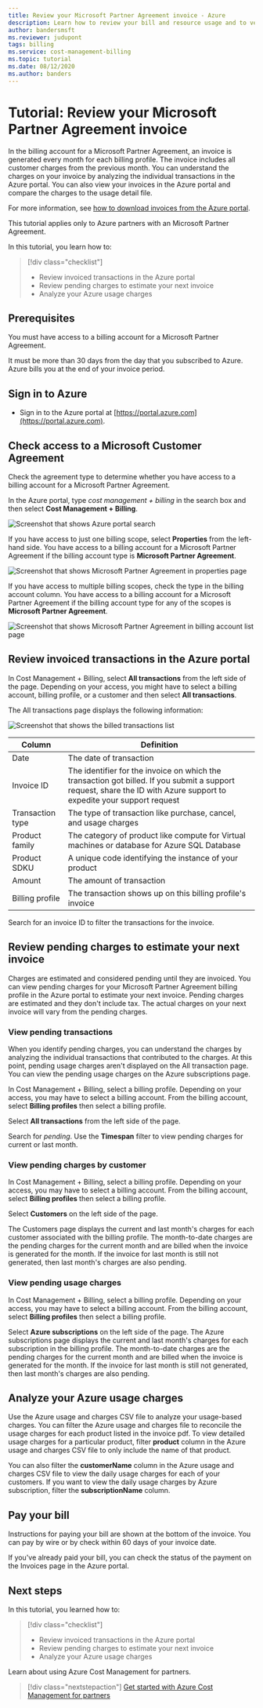 ```yaml
---
title: Review your Microsoft Partner Agreement invoice - Azure
description: Learn how to review your bill and resource usage and to verify charges for your Microsoft Partner Agreement invoice.
author: bandersmsft
ms.reviewer: judupont
tags: billing
ms.service: cost-management-billing
ms.topic: tutorial
ms.date: 08/12/2020
ms.author: banders
---
```

# Tutorial: Review your Microsoft Partner Agreement invoice

 In the billing account for a Microsoft Partner Agreement, an invoice is generated every month for each billing profile. The invoice includes all customer charges from the previous month. You can understand the charges on your invoice by analyzing the individual transactions in the Azure portal. You can also view your invoices in the Azure portal and compare the charges to the usage detail file.

For more information, see [how to download invoices from the Azure portal](download-azure-invoice.md).

This tutorial applies only to Azure partners with an Microsoft Partner Agreement.

In this tutorial, you learn how to:

> [!div class="checklist"]
> * Review invoiced transactions in the Azure portal
> * Review pending charges to estimate your next invoice
> * Analyze your Azure usage charges

## Prerequisites

You must have access to a billing account for a Microsoft Partner Agreement.

It must be more than 30 days from the day that you subscribed to Azure. Azure bills you at the end of your invoice period.

## Sign in to Azure

- Sign in to the Azure portal at [https://portal.azure.com](https://portal.azure.com).

## Check access to a Microsoft Customer Agreement

Check the agreement type to determine whether you have access to a billing account for a Microsoft Partner Agreement.

In the Azure portal, type *cost management + billing* in the search box and then select **Cost Management + Billing**.

![Screenshot that shows Azure portal search](./media/review-partner-agreement-bill/billing-search-cost-management-billing.png)

If you have access to just one billing scope, select **Properties** from the left-hand side. You have access to a billing account for a Microsoft Partner Agreement if the billing account type is **Microsoft Partner Agreement**.

![Screenshot that shows Microsoft Partner Agreement in properties page](./media/review-partner-agreement-bill/billing-account-properties-partner-agreement.png)

If you have access to multiple billing scopes, check the type in the billing account column. You have access to a billing account for a Microsoft Partner Agreement if the billing account type for any of the scopes is **Microsoft Partner Agreement**.

![Screenshot that shows Microsoft Partner Agreement in billing account list page](./media/review-partner-agreement-bill/mpa-in-the-list.png)

## Review invoiced transactions in the Azure portal

In Cost Management + Billing, select **All transactions** from the left side of the page. Depending on your access, you might have to select a billing account, billing profile, or a customer and then select **All transactions**.

The All transactions page displays the following information:

![Screenshot that shows the billed transactions list](./media/review-partner-agreement-bill/all-transactions.png)

|Column  |Definition  |
|---------|---------|
|Date     | The date of transaction  |
|Invoice ID     | The identifier for the invoice on which the transaction got billed. If you submit a support request, share the ID with Azure support to expedite your support request |
|Transaction type     |  The type of transaction like purchase, cancel, and usage charges  |
|Product family     | The category of product like compute for Virtual machines or database for Azure SQL Database|
|Product SDKU     | A unique code identifying the instance of your product |
|Amount     |  The amount of transaction      |
|Billing profile     | The transaction shows up on this billing profile's invoice |

Search for an invoice ID to filter the transactions for the invoice.

## Review pending charges to estimate your next invoice

Charges are estimated and considered pending until they are invoiced. You can view pending charges for your Microsoft Partner Agreement billing profile in the Azure portal to estimate your next invoice. Pending charges are estimated and they don't include tax. The actual charges on your next invoice will vary from the pending charges.

### View pending transactions

When you identify pending charges, you can understand the charges by analyzing the individual transactions that contributed to the charges. At this point, pending usage charges aren't displayed on the All transaction page. You can view the pending usage charges on the Azure subscriptions page.

In Cost Management + Billing, select a billing profile. Depending on your access, you may have to select a billing account. From the billing account, select **Billing profiles** then select a billing profile.

Select **All transactions** from the left side of the page.

Search for *pending*. Use the **Timespan** filter to view pending charges for current or last month.

<!-- ![Screenshot that shows the pending transactions list](./media/billing-mpa-understand-your-bill/mpa-billing-profile-pending-transactions.png) -->

### View pending charges by customer

In Cost Management + Billing, select a billing profile. Depending on your access, you may have to select a billing account. From the billing account, select **Billing profiles** then select a billing profile.

Select **Customers** on the left side of the page.

<!-- ![screenshot of billing profile customers list](./media/billing-mpa-understand-your-bill/mpa-billing-profile-customers.png) -->

The Customers page displays the current and last month's charges for each customer associated with the billing profile. The month-to-date charges are the pending charges for the current month and are billed when the invoice is generated for the month. If the invoice for last month is still not generated, then last month's charges are also pending.

### View pending usage charges

In Cost Management + Billing, select a billing profile. Depending on your access, you may have to select a billing account. From the billing account, select **Billing profiles** then select a billing profile.

Select **Azure subscriptions** on the left side of the page. The Azure subscriptions page displays the current and last month's charges for each subscription in the billing profile. The month-to-date charges are the pending charges for the current month and are billed when the invoice is generated for the month. If the invoice for last month is still not generated, then last month's charges are also pending.

<!--     ![Screenshot that shows the Azure subscriptions list for MPA billing profile](./media/billing-mpa-understand-your-bill/mpa-billing-profile-subscriptions-list.png) -->

## Analyze your Azure usage charges

Use the Azure usage and charges CSV file to analyze your usage-based charges. You can filter the Azure usage and charges file to reconcile the usage charges for each product listed in the invoice pdf. To view detailed usage charges for a particular product, filter **product** column in the Azure usage and charges CSV file to only include the name of that product.

You can also filter the **customerName** column in the Azure usage and charges CSV file to view the daily usage charges for each of your customers. If you want to view the daily usage charges by Azure subscription, filter the **subscriptionName** column.

## Pay your bill

Instructions for paying your bill are shown at the bottom of the invoice. You can pay by wire or by check within 60 days of your invoice date.

If you've already paid your bill, you can check the status of the payment on the Invoices page in the Azure portal.

## Next steps

In this tutorial, you learned how to:

> [!div class="checklist"]
> * Review invoiced transactions in the Azure portal
> * Review pending charges to estimate your next invoice
> * Analyze your Azure usage charges

Learn about using Azure Cost Management for partners.

> [!div class="nextstepaction"]
> [Get started with Azure Cost Management for partners](../costs/get-started-partners.md)
